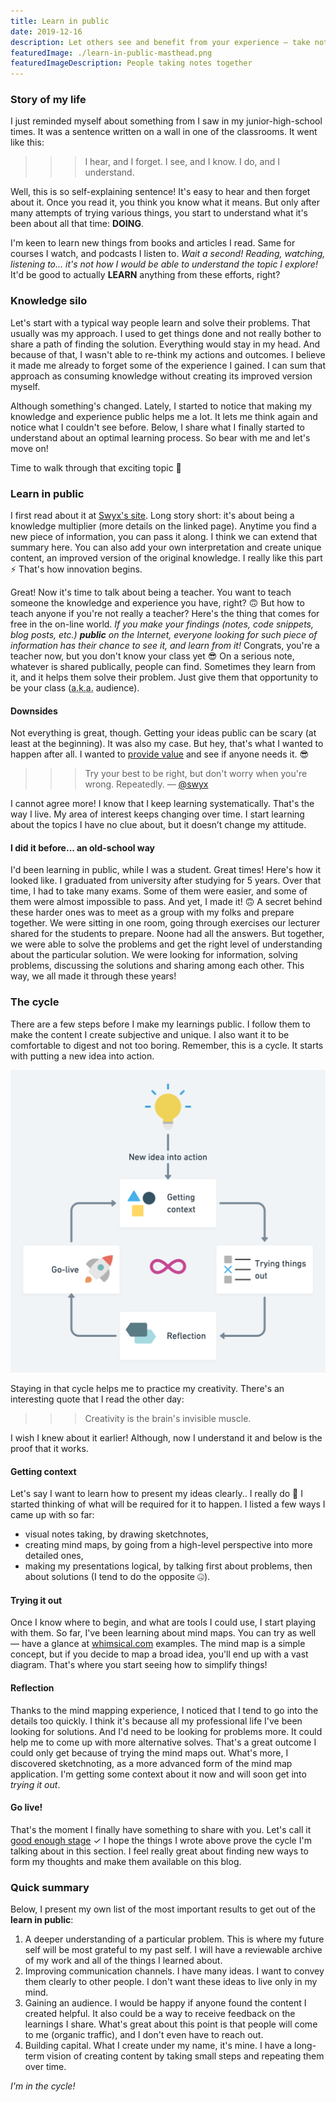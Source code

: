 ```yaml
---
title: Learn in public
date: 2019-12-16
description: Let others see and benefit from your experience — take notes, make them public. Learn better by communicating your findings with others.
featuredImage: ./learn-in-public-masthead.png
featuredImageDescription: People taking notes together
---
```


### Story of my life

I just reminded myself about something from I saw in my junior-high-school times. It was a sentence written on a wall in one of the classrooms. It went like this:
>>> I hear, and I forget. I see, and I know. I do, and I understand.

Well, this is so self-explaining sentence! It's easy to hear and then forget about it. Once you read it, you think you know what it means. But only after many attempts of trying various things, you start to understand what it's been about all that time: **DOING**.

I'm keen to learn new things from books and articles I read. Same for courses I watch, and podcasts I listen to. <em class="highlight">Wait a second! Reading, watching, listening to... it's not how I would be able to understand the topic I explore!</em> It'd be good to actually **LEARN** anything from these efforts, right?
 
### Knowledge silo
Let's start with a typical way people learn and solve their problems. That usually was my approach. I used to get things done and not really bother to share a path of finding the solution. Everything would stay in my head. And because of that, I wasn't able to re-think my actions and outcomes. I believe it made me already to forget some of the experience I gained. I can sum that approach as consuming knowledge without creating its improved version myself. 

Although something's changed. Lately, I started to notice that making my knowledge and experience public helps me a lot. It lets me think again and notice what I couldn't see before. Below, I share what I finally started to understand about an optimal learning process. So bear with me and let's move on!

Time to walk through that exciting topic 🚀

### Learn in public
I first read about it at [Swyx's site](https://www.swyx.io/writing/learn-in-public). Long story short: it's about being a knowledge multiplier (more details on the linked page). Anytime you find a new piece of information, you can pass it along. I think we can extend that summary here. You can also add your own interpretation and create unique content, an improved version of the original knowledge. I really like this part ⚡️ That's how innovation begins.

Great! Now it's time to talk about being a teacher. You want to teach someone the knowledge and experience you have, right? 🙃 But how to teach anyone if you're not really a teacher? Here's the thing that comes for free in the on-line world. <em class="highlight">If you make your findings (notes, code snippets, blog posts, etc.) **public** on the Internet, everyone looking for such piece of information has their chance to see it, and learn from it!</em> Congrats, you're a teacher now, but you don't know your class yet 😎 On a serious note, whatever is shared publically, people can find. Sometimes they learn from it, and it helps them solve their problem. Just give them that opportunity to be your class (<abbr title="also known as">a.k.a.</abbr> audience).

#### Downsides
Not everything is great, though. Getting your ideas public can be scary (at least at the beginning). It was also my case. But hey, that's what I wanted to happen after all. I wanted to [provide value](/how-to-provide-value/) and see if anyone needs it. 😎

>>> Try your best to be right, but don't worry when you're wrong. Repeatedly.
— [@swyx](https://twitter.com/swyx)

I cannot agree more! I know that I keep learning systematically. That's the way I live. My area of interest keeps changing over time. I start learning about the topics I have no clue about, but it doesn’t change my attitude.

#### I did it before... an old-school way
I'd been learning in public, while I was a student. Great times! Here's how it looked like. I graduated from university after studying for 5 years. Over that time, I had to take many exams. Some of them were easier, and some of them were almost impossible to pass. And yet, I made it! 🙃 A secret behind these harder ones was to meet as a group with my folks and prepare together. We were sitting in one room, going through exercises our lecturer shared for the students to prepare. Noone had all the answers. But together, we were able to solve the problems and get the right level of understanding about the particular solution. We were looking for information, solving problems, discussing the solutions and sharing among each other. This way, we all made it through these years!

### The cycle
There are a few steps before I make my learnings public. I follow them to make the content I create subjective and unique. I also want it to be comfortable to digest and not too boring. Remember, this is a cycle. It starts with putting a new idea into action.

<Img src="./the-learn-in-public-cycle.png" alt="Learn in public cycle">

Staying in that cycle helps me to practice my creativity. There's an interesting quote that I read the other day:

>>> Creativity is the brain's invisible muscle.

I wish I knew about it earlier! Although, now I understand it and below is the proof that it works.

#### Getting context
Let's say I want to learn how to present my ideas  clearly.. I really do 🙂 I started thinking of what will be required for it to happen. I listed a few ways I came up with so far:
- visual notes taking, by drawing sketchnotes,
- creating mind maps, by going from a high-level perspective into more detailed ones,
- making my presentations logical, by talking first about problems, then about solutions (I tend to do the opposite 🤐).

#### Trying it out
Once I know where to begin, and what are tools I could use, I start playing with them. So far, I've been learning about mind maps. You can try as well — have a glance at [whimsical.com](https://whimsical.com/mind-maps/) examples. The mind map is a simple concept, but if you decide to map a broad idea, you'll end up with a vast diagram. That's where you start seeing how to simplify things!

#### Reflection
Thanks to the mind mapping experience, I noticed that I tend to go into the details too quickly. I think it's because all my professional life I've been looking for solutions. And I'd need to be looking for problems more. It could help me to come up with more alternative solves. That's a great outcome I could only get because of trying the mind maps out. What's more, I discovered sketchnoting, as a more advanced form of the mind map application. I'm getting some context about it now and will soon get into *trying it out*.

#### Go live!
That's the moment I finally have something to share with you. Let's call it [good enough stage](/is-perect-really-good/) ✓ I hope the things I wrote above prove the cycle I'm talking about in this section. I feel really great about finding new ways to form my thoughts and make them available on this blog.

### Quick summary
Below, I present my own list of the most important results to get out of the **learn in public**:

1. A deeper understanding of a particular problem. This is where my future self will be most grateful to my past self. I will have a reviewable archive of my work and all of the things I learned about.
2. Improving communication channels. I have many ideas. I want to convey them clearly to other people. I don't want these ideas to live only in my mind.
3. Gaining an audience. I would be happy if anyone found the content I created helpful. It also could be a way to receive feedback on the learnings I share. What's great about this point is that people will come to me (organic traffic), and I don't even have to reach out.
4. Building capital. What I create under my name, it's mine. I have a long-term vision of creating content by taking small steps and repeating them over time.

<em class="highlight">I'm in the cycle!</em>